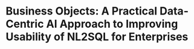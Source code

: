 # Business Objects: A Practical Data-Centric AI Approach to Improving Usability of NL2SQL for Enterprises